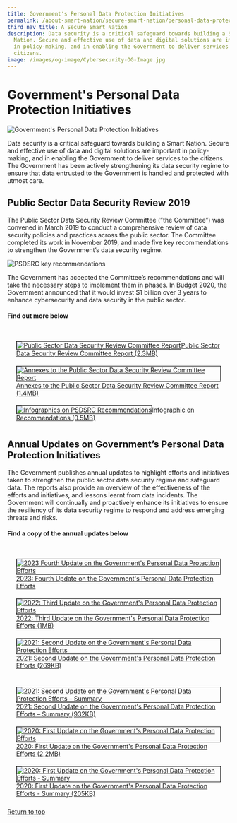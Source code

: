 ```yaml
---
title: Government's Personal Data Protection Initiatives
permalink: /about-smart-nation/secure-smart-nation/personal-data-protection-initiatives/
third_nav_title: A Secure Smart Nation
description: Data security is a critical safeguard towards building a Smart
  Nation. Secure and effective use of data and digital solutions are important
  in policy-making, and in enabling the Government to deliver services to the
  citizens.
image: /images/og-image/Cybersecurity-OG-Image.jpg
---
```

# Government's Personal Data Protection Initiatives
![Government's Personal Data Protection Initiatives](/images/abt-smart-nation/Government’s_PDPI_1920px.jpeg)

Data security is a critical safeguard towards building a Smart Nation. Secure and effective use of data and digital solutions are important in policy-making, and in enabling the Government to deliver services to the citizens. The Government has been actively strengthening its data security regime to ensure that data entrusted to the Government is handled and protected with utmost care.

## Public Sector Data Security Review 2019

The Public Sector Data Security Review Committee (”the Committee”) was convened in March 2019 to conduct a comprehensive review of data security policies and practices across the public sector. The Committee completed its work in November 2019, and made five key recommendations to strengthen the Government’s data security regime.

![PSDSRC key recommendations](/images/abt-smart-nation/psdsrc-key-recommendation.png)

The Government has accepted the Committee’s recommendations and will take the necessary steps to implement them in phases. In Budget 2020, the Government announced that it would invest $1 billion over 3 years to enhance cybersecurity and data security in the public sector.
 
#### Find out more below

<div class="row" style="padding: 20px 0px 0px 0px;">

<div class="col" style="padding: 10px 20px 10px 20px;"><a href="/files/publications/psdsrc-main-report-Nov2019.pdf" target="_blank"><img style="border:1px solid black;" src="/images/abt-smart-nation/psdsrc-main-report-Nov2019-1.jpg" alt="Public Sector Data Security Review Committee Report">Public Sector Data Security Review Committee Report (2.3MB)</a></div>

<div class="col" style="padding: 10px 20px 10px 20px;"><a href="/files/publications/annexes-to-the-psdsrc-final-report.pdf" target="_blank"><img style="border:1px solid black;" src="/images/abt-smart-nation/annexes-to-the-psdsrc-final-report-cover.jpg" alt="Annexes to the Public Sector Data Security Review Committee Report">Annexes to the Public Sector Data Security Review Committee Report (1.4MB)</a></div>	

<div class="col" style="padding: 10px 20px 10px 20px;"><a href="/files/abt-smart-nation/psdsrc-infographic.pdf" target="_blank"><img style="border:1px solid black;" src="/images/abt-smart-nation/psdsrc-infographic-cover.jpg" alt="Infographics on PSDSRC Recommendations">Infographic on Recommendations (0.5MB)</a></div>

</div>
 
## Annual Updates on Government’s Personal Data Protection Initiatives

The Government publishes annual updates to highlight efforts and initiatives taken to strengthen the public sector data security regime and safeguard data. The reports also provide an overview of the effectiveness of the efforts and initiatives, and lessons learnt from data incidents. The Government will continually and proactively enhance its initiatives to ensure the resiliency of its data security regime to respond and address emerging threats and risks.

#### Find a copy of the annual updates below

<div class="row" style="padding: 20px 0px 0px 0px;">

<div class="col" style="padding: 10px 20px 10px 20px;"><a href="/files/publications/2023:%20fourth%20update%20on%20the%20government's%20personal%20data%20protection%20efforts.pdf" target="_blank"><img style="border:1px solid black;" src="/images/abt-smart-nation/2023-fourth-update-on-data-protection-efforts-cover.png" alt="2023 Fourth Update on the Government's Personal Data Protection Efforts">2023: Fourth Update on the Government's Personal Data Protection Efforts</a></div>

<div class="col" style="padding: 10px 20px 10px 20px;"><a href="/files/publications/2023:%20fourth%20update%20on%20the%20government's%20personal%20data%20protection%20efforts.pdf" target="_blank"></a><a href="/files/publications/govt%20personal%20data%20protection%20efforts%202022.pdf" target="_blank"><img style="border:1px solid black;" src="/images/abt-smart-nation/2022-third-update-on-data-protection-efforts-cover.jpg" alt="2022: Third Update on the Government's Personal Data Protection Efforts">2022: Third Update on the Government's Personal Data Protection Efforts (1MB)</a></div>

<div class="col" style="padding: 10px 20px 10px 20px;"><a href="/files/publications/government-personal-data-protection-efforts-2021.pdf" target="_blank"><img style="border:1px solid black;" src="/images/abt-smart-nation/2021-report-update-on-pdprc.png" alt="2021: Second Update on the Government's Personal Data Protection Efforts">2021: Second Update on the Government's Personal Data Protection Efforts (269KB)</a></div>	

</div>

<div class="row" style="padding: 20px 0px 0px 0px;">

<div class="col" style="padding: 10px 20px 10px 20px;"><a href="/files/publications/government-personal-data-protection-efforts-2021-summary.pdf" target="_blank"><img style="border:1px solid black;" src="/images/abt-smart-nation/government-personal-data-protection-efforts-2021-summary-cover.jpg" alt="2021: Second Update on the Government's Personal Data Protection Efforts – Summary">2021: Second Update on the Government's Personal Data Protection Efforts – Summary (932KB)</a></div>
	
<div class="col" style="padding: 10px 20px 10px 20px;"><a href="/files/publications/annual-update-on-govt-personal-data-protection-efforts-2020.pdf" target="_blank"><img style="border:1px solid black;" src="images/abt-smart-nation/annual-update-on-govt-personal-data-protection-efforts-2020-cover.jpg" alt="2020: First Update on the Government's Personal Data Protection Efforts">2020: First Update on the Government's Personal Data Protection Efforts (2.2MB)</a></div>

<div class="col" style="padding: 10px 20px 10px 20px;"><a href="/files/publications/annual-update-on-govt-personal-data-protection-efforts-Nov2020-summary.pdf" target="_blank"><img style="border:1px solid black;" src="/images/abt-smart-nation/annual-update-on-govt-personal-data-protection-efforts-Nov2020-summary_cover.jpg" alt="2020: First Update on the Government's Personal Data Protection Efforts - Summary">2020: First Update on the Government's Personal Data Protection Efforts - Summary (205KB)</a></div>	

</div>

[Return to top](#governments-personal-data-protection-initiatives)